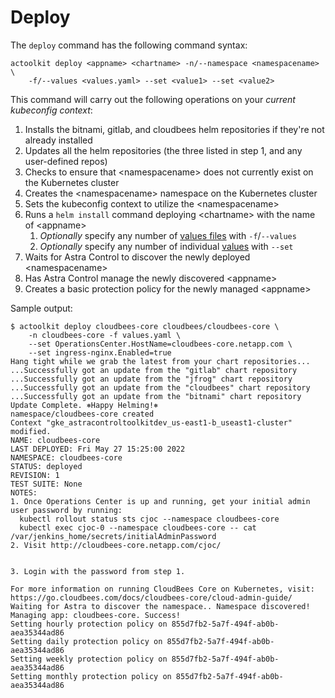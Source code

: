 # Deploy

The `deploy` command has the following command syntax:

```text
actoolkit deploy <appname> <chartname> -n/--namespace <namespacename> \
    -f/--values <values.yaml> --set <value1> --set <value2>
```

This command will carry out the following operations on your *current kubeconfig context*:

1. Installs the bitnami, gitlab, and cloudbees helm repositories if they're not already installed
1. Updates all the helm repositories (the three listed in step 1, and any user-defined repos)
1. Checks to ensure that \<namespacename\> does not currently exist on the Kubernetes cluster
1. Creates the \<namespacename\> namespace on the Kubernetes cluster
1. Sets the kubeconfig context to utilize the \<namespacename\>
1. Runs a `helm install` command deploying \<chartname\> with the name of \<appname\>
    1. *Optionally* specify any number of [values files](https://helm.sh/docs/chart_template_guide/values_files/) with `-f`/`--values`
    1. *Optionally* specify any number of individual [values](https://helm.sh/docs/chart_template_guide/values_files/) with `--set`
1. Waits for Astra Control to discover the newly deployed \<namespacename\>
1. Has Astra Control manage the newly discovered \<appname\>
1. Creates a basic protection policy for the newly managed \<appname\>

Sample output:

```text
$ actoolkit deploy cloudbees-core cloudbees/cloudbees-core \
    -n cloudbees-core -f values.yaml \
    --set OperationsCenter.HostName=cloudbees-core.netapp.com \
    --set ingress-nginx.Enabled=true
Hang tight while we grab the latest from your chart repositories...
...Successfully got an update from the "gitlab" chart repository
...Successfully got an update from the "jfrog" chart repository
...Successfully got an update from the "cloudbees" chart repository
...Successfully got an update from the "bitnami" chart repository
Update Complete. ⎈Happy Helming!⎈
namespace/cloudbees-core created
Context "gke_astracontroltoolkitdev_us-east1-b_useast1-cluster" modified.
NAME: cloudbees-core
LAST DEPLOYED: Fri May 27 15:25:00 2022
NAMESPACE: cloudbees-core
STATUS: deployed
REVISION: 1
TEST SUITE: None
NOTES:
1. Once Operations Center is up and running, get your initial admin user password by running:
  kubectl rollout status sts cjoc --namespace cloudbees-core
  kubectl exec cjoc-0 --namespace cloudbees-core -- cat /var/jenkins_home/secrets/initialAdminPassword
2. Visit http://cloudbees-core.netapp.com/cjoc/


3. Login with the password from step 1.

For more information on running CloudBees Core on Kubernetes, visit:
https://go.cloudbees.com/docs/cloudbees-core/cloud-admin-guide/
Waiting for Astra to discover the namespace.. Namespace discovered!
Managing app: cloudbees-core. Success!
Setting hourly protection policy on 855d7fb2-5a7f-494f-ab0b-aea35344ad86
Setting daily protection policy on 855d7fb2-5a7f-494f-ab0b-aea35344ad86
Setting weekly protection policy on 855d7fb2-5a7f-494f-ab0b-aea35344ad86
Setting monthly protection policy on 855d7fb2-5a7f-494f-ab0b-aea35344ad86
```
